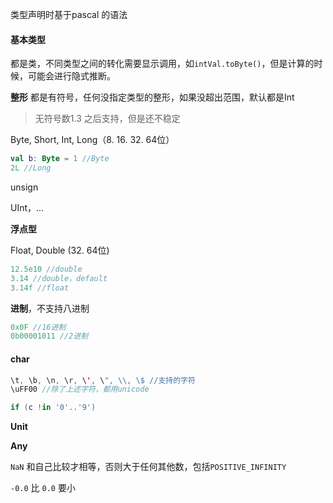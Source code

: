 类型声明时基于pascal 的语法

#### 基本类型

都是类，不同类型之间的转化需要显示调用，如`intVal.toByte()`，但是计算的时候，可能会进行隐式推断。

**整形** 都是有符号，任何没指定类型的整形，如果没超出范围，默认都是Int

> 无符号数1.3 之后支持，但是还不稳定

Byte, Short, Int, Long（8. 16. 32. 64位）

```kotlin
val b: Byte = 1 //Byte
2L //Long
```

unsign 

UInt，...



**浮点型**

Float, Double (32. 64位)

```kotlin
12.5e10 //double
3.14 //double，default
3.14f //float
```



**进制**，不支持八进制

```kotlin
0x0F //16进制
0b00001011 //2进制
```



#### char

```kotlin
\t, \b, \n, \r, \', \", \\, \$ //支持的字符
\uFF00 //除了上述字符，都用unicode
```

```kotlin
if (c !in '0'..'9')
```



**Unit** 



**Any**

`NaN` 和自己比较才相等，否则大于任何其他数，包括`POSITIVE_INFINITY` 

`-0.0` 比 `0.0` 要小